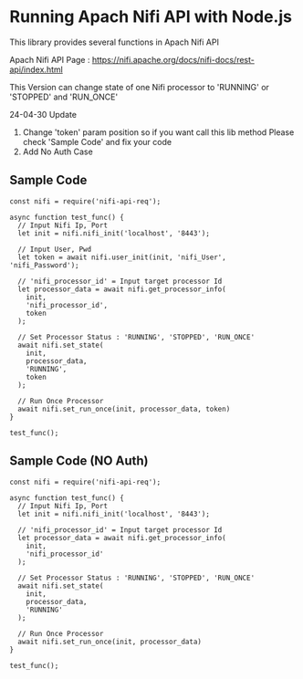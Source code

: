 # Running Apach Nifi API with Node.js

This library provides several functions in Apach Nifi API

Apach Nifi API Page : <https://nifi.apache.org/docs/nifi-docs/rest-api/index.html>

This Version can change state of one Nifi processor to 'RUNNING' or 'STOPPED' and 'RUN_ONCE'

24-04-30 Update

1.  Change 'token' param position so if you want call this lib method Please check 'Sample Code' and fix your code
2.  Add No Auth Case

## Sample Code

```
const nifi = require('nifi-api-req');

async function test_func() {
  // Input Nifi Ip, Port
  let init = nifi.nifi_init('localhost', '8443');

  // Input User, Pwd
  let token = await nifi.user_init(init, 'nifi_User', 'nifi_Password');

  // 'nifi_processor_id' = Input target processor Id
  let processor_data = await nifi.get_processor_info(
    init,
    'nifi_processor_id',
    token
  );

  // Set Processor Status : 'RUNNING', 'STOPPED', 'RUN_ONCE'
  await nifi.set_state(
    init,
    processor_data,
    'RUNNING',
    token
  );

  // Run Once Processor
  await nifi.set_run_once(init, processor_data, token)
}

test_func();

```

## Sample Code (NO Auth)

```
const nifi = require('nifi-api-req');

async function test_func() {
  // Input Nifi Ip, Port
  let init = nifi.nifi_init('localhost', '8443');

  // 'nifi_processor_id' = Input target processor Id
  let processor_data = await nifi.get_processor_info(
    init,
    'nifi_processor_id'
  );

  // Set Processor Status : 'RUNNING', 'STOPPED', 'RUN_ONCE'
  await nifi.set_state(
    init,
    processor_data,
    'RUNNING'
  );

  // Run Once Processor
  await nifi.set_run_once(init, processor_data)
}

test_func();

```
